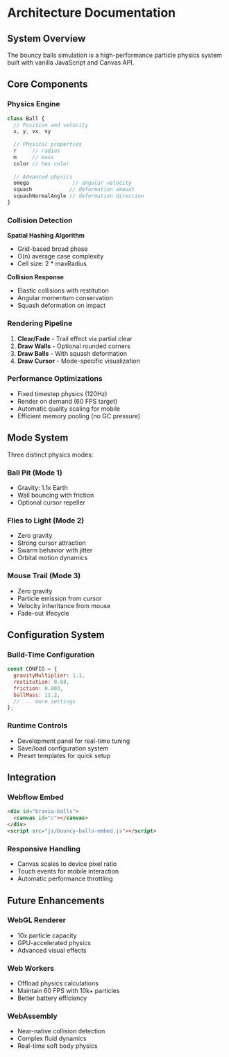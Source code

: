 # Architecture Documentation

## System Overview

The bouncy balls simulation is a high-performance particle physics system built with vanilla JavaScript and Canvas API.

## Core Components

### Physics Engine

```javascript
class Ball {
  // Position and velocity
  x, y, vx, vy
  
  // Physical properties
  r     // radius
  m     // mass
  color // hex color
  
  // Advanced physics
  omega              // angular velocity
  squash            // deformation amount
  squashNormalAngle // deformation direction
}
```

### Collision Detection

**Spatial Hashing Algorithm**
- Grid-based broad phase
- O(n) average case complexity
- Cell size: 2 * maxRadius

**Collision Response**
- Elastic collisions with restitution
- Angular momentum conservation
- Squash deformation on impact

### Rendering Pipeline

1. **Clear/Fade** - Trail effect via partial clear
2. **Draw Walls** - Optional rounded corners
3. **Draw Balls** - With squash deformation
4. **Draw Cursor** - Mode-specific visualization

### Performance Optimizations

- Fixed timestep physics (120Hz)
- Render on demand (60 FPS target)
- Automatic quality scaling for mobile
- Efficient memory pooling (no GC pressure)

## Mode System

Three distinct physics modes:

### Ball Pit (Mode 1)
- Gravity: 1.1x Earth
- Wall bouncing with friction
- Optional cursor repeller

### Flies to Light (Mode 2)
- Zero gravity
- Strong cursor attraction
- Swarm behavior with jitter
- Orbital motion dynamics

### Mouse Trail (Mode 3)
- Zero gravity  
- Particle emission from cursor
- Velocity inheritance from mouse
- Fade-out lifecycle

## Configuration System

### Build-Time Configuration
```javascript
const CONFIG = {
  gravityMultiplier: 1.1,
  restitution: 0.88,
  friction: 0.003,
  ballMass: 11.2,
  // ... more settings
};
```

### Runtime Controls
- Development panel for real-time tuning
- Save/load configuration system
- Preset templates for quick setup

## Integration

### Webflow Embed
```html
<div id="bravia-balls">
  <canvas id="c"></canvas>
</div>
<script src="js/bouncy-balls-embed.js"></script>
```

### Responsive Handling
- Canvas scales to device pixel ratio
- Touch events for mobile interaction
- Automatic performance throttling

## Future Enhancements

### WebGL Renderer
- 10x particle capacity
- GPU-accelerated physics
- Advanced visual effects

### Web Workers
- Offload physics calculations
- Maintain 60 FPS with 10k+ particles
- Better battery efficiency

### WebAssembly
- Near-native collision detection
- Complex fluid dynamics
- Real-time soft body physics
